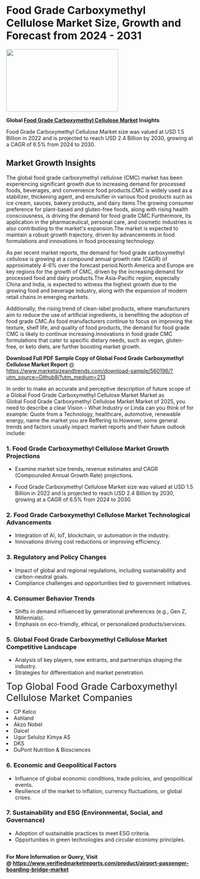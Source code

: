 <H1>Food Grade Carboxymethyl Cellulose Market Size, Growth and Forecast from 2024 - 2031</H1><img class="aligncenter size-medium wp-image-584254" src="https://thirdeyenews.in/wp-content/uploads/2024/09/Global-Market-Research-300x168.jpeg" alt="" width="300" height="168" /><p><strong>Global&nbsp;<a href="https://www.marketsizeandtrends.com/download-sample/560196/?utm_source=Github8j?utm_medium=213">Food Grade Carboxymethyl Cellulose Market</a> Insights</strong></p><p>Food Grade Carboxymethyl Cellulose Market size was valued at USD 1.5 Billion in 2022 and is projected to reach USD 2.4 Billion by 2030, growing at a CAGR of 6.5% from 2024 to 2030.</p><p><h2>Market Growth Insights</h2> <p>The global food grade carboxymethyl cellulose (CMC) market has been experiencing significant growth due to increasing demand for processed foods, beverages, and convenience food products.CMC is widely used as a stabilizer, thickening agent, and emulsifier in various food products such as ice cream, sauces, bakery products, and dairy items.The growing consumer preference for plant-based and gluten-free foods, along with rising health consciousness, is driving the demand for food grade CMC.Furthermore, its application in the pharmaceutical, personal care, and cosmetic industries is also contributing to the market's expansion.The market is expected to maintain a robust growth trajectory, driven by advancements in food formulations and innovations in food processing technology.</p> <p>As per recent market reports, the demand for food grade carboxymethyl cellulose is growing at a compound annual growth rate (CAGR) of approximately 4-6% over the forecast period.North America and Europe are key regions for the growth of CMC, driven by the increasing demand for processed food and dairy products.The Asia-Pacific region, especially China and India, is expected to witness the highest growth due to the growing food and beverage industry, along with the expansion of modern retail chains in emerging markets.</p> <p>Additionally, the rising trend of clean-label products, where manufacturers aim to reduce the use of artificial ingredients, is benefiting the adoption of food grade CMC.As food manufacturers continue to focus on improving the texture, shelf life, and quality of food products, the demand for food grade CMC is likely to continue increasing.Innovations in food grade CMC formulations that cater to specific dietary needs, such as vegan, gluten-free, or keto diets, are further boosting market growth.</p> <p><span class=""><strong>Download Full PDF Sample Copy of Global Food Grade Carboxymethyl Cellulose Market Report</strong> @ <a href="https://www.marketsizeandtrends.com/download-sample/560196/?utm_source=Github8j?utm_medium=213" target="_blank">https://www.marketsizeandtrends.com/download-sample/560196/?utm_source=Github8j?utm_medium=213</a></span></p><p>In order to make an accurate and perceptive description of future scope of a Global&nbsp;Food Grade Carboxymethyl Cellulose Market Market as Global&nbsp;Food Grade Carboxymethyl Cellulose Market Market of 2025, you need to describe a clear Vision &ndash; What Industry or Linda can you think of for example: Quote from a Technology, healthcare, automotive, renewable energy, name the market you are Reffering to.However, some general trends and factors usually impact market reports and their future outlook include:</p><h3>1.&nbsp;<strong>Food Grade Carboxymethyl Cellulose Market Growth Projections</strong></h3><ul><li>Examine market size trends, revenue estimates and CAGR (Compounded Annual Growth Rate) projections.</li><li><p>Food Grade Carboxymethyl Cellulose Market size was valued at USD 1.5 Billion in 2022 and is projected to reach USD 2.4 Billion by 2030, growing at a CAGR of 6.5% from 2024 to 2030.</p></li></ul><h3>2.&nbsp;<strong>Food Grade Carboxymethyl Cellulose Market Technological Advancements</strong></h3><ul><li>Integration of AI, IoT, blockchain, or automation in the industry.</li><li>Innovations driving cost reductions or improving efficiency.</li></ul><h3>3.&nbsp;<strong>Regulatory and Policy Changes</strong></h3><ul><li>Impact of global and regional regulations, including sustainability and carbon-neutral goals.</li><li>Compliance challenges and opportunities tied to government initiatives.</li></ul><h3>4.&nbsp;<strong>Consumer Behavior Trends</strong></h3><ul><li>Shifts in demand influenced by generational preferences (e.g., Gen Z, Millennials).</li><li>Emphasis on eco-friendly, ethical, or personalized products/services.</li></ul><h3>5.&nbsp;<strong>Global Food Grade Carboxymethyl Cellulose Market Competitive Landscape</strong></h3><ul><li>Analysis of key players, new entrants, and partnerships shaping the industry.</li><li>Strategies for differentiation and market penetration.</li></ul><p data-pm-slice="1 1 []"><span style="color: inherit; font-family: inherit; font-size: 25px;">Top Global Food Grade Carboxymethyl Cellulose Market Companies</span></p><div class="" data-test-id=""><p><li>CP Kelco</li><li> Ashland</li><li> Akzo Nobel</li><li> Daicel</li><li> Ugur Seluloz Kimya AS</li><li> DKS</li><li> DuPont Nutrition & Biosciences</li></p></div><h3>6.&nbsp;<strong>Economic and Geopolitical Factors</strong></h3><ul><li>Influence of global economic conditions, trade policies, and geopolitical events.</li><li>Resilience of the market to inflation, currency fluctuations, or global crises.</li></ul><h3>7.&nbsp;<strong>Sustainability and ESG (Environmental, Social, and Governance)</strong></h3><ul><li>Adoption of sustainable practices to meet ESG criteria.</li><li>Opportunities in green technologies and circular economy principles.</li></ul><h2><strong style="font-size: 14px;">For More Information or Query, Visit @&nbsp;</strong><a style="background-color: #ffffff; font-size: 14px;" href="https://www.marketsizeandtrends.com/report/food-grade-carboxymethyl-cellulose-market/" target="_blank">https://www.verifiedmarketreports.com/product/airport-passenger-boarding-bridge-market</a></h2>